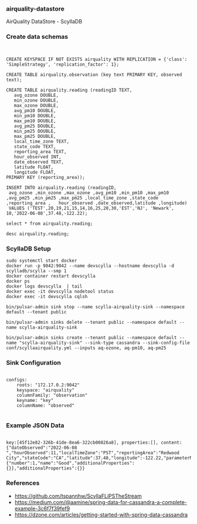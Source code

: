 ### airquality-datastore

AirQuality DataStore - ScyllaDB


### Create data schemas

````


CREATE KEYSPACE IF NOT EXISTS airquality WITH REPLICATION = {'class': 'SimpleStrategy', 'replication_factor': 1};

CREATE TABLE airquality.observation (key text PRIMARY KEY, observed text);
 
CREATE TABLE airquality.reading (readingID TEXT,
   avg_ozone DOUBLE, 
   min_ozone DOUBLE, 
   max_ozone DOUBLE, 
   avg_pm10 DOUBLE, 
   min_pm10 DOUBLE, 
   max_pm10 DOUBLE, 
   avg_pm25 DOUBLE, 
   min_pm25 DOUBLE, 
   max_pm25 DOUBLE,
   local_time_zone TEXT,
   state_code TEXT,
   reporting_area TEXT,
   hour_observed INT,
   date_observed TEXT,
   latitude FLOAT,
   longitude FLOAT,
PRIMARY KEY (reporting_area));

INSERT INTO airquality.reading (readingID, 
 avg_ozone ,min_ozone ,max_ozone ,avg_pm10 ,min_pm10 ,max_pm10 ,avg_pm25 ,min_pm25 ,max_pm25 ,local_time_zone ,state_code ,reporting_area ,   hour_observed ,date_observed,latitude ,longitude) 
 VALUES ('TEST',20,19,21,15,14,16,25,20,30,'EST','NJ', 'Newark', 10,'2022-06-08',37.48,-122.22);

select * from airquality.reading;

desc airquality.reading;

````

### ScyllaDB Setup

````
sudo systemctl start docker
docker run -p 9042:9042 --name devscylla --hostname devscylla -d scylladb/scylla --smp 1
docker container restart devscylla
docker ps
docker logs devscylla  | tail
docker exec -it devscylla nodetool status
docker exec -it devscylla cqlsh

bin/pulsar-admin sink stop --name scylla-airquality-sink --namespace default --tenant public

bin/pulsar-admin sinks delete --tenant public --namespace default --name scylla-airquality-sink

bin/pulsar-admin sinks create --tenant public --namespace default --name "scylla-airquality-sink" --sink-type cassandra --sink-config-file conf/scyllaairquality.yml --inputs aq-ozone, aq-pm10, aq-pm25

````

### Sink Configuration

````

configs:
    roots: "172.17.0.2:9042"
    keyspace: "airquality"
    columnFamily: "observation"
    keyname: "key"
    columnName: "observed"
    
````

### Example JSON Data

````

key:[45f12e82-326b-41de-8ea6-322cb00826a8], properties:[], content:{"dateObserved":"2022-06-08 ","hourObserved":11,"localTimeZone":"PST","reportingArea":"Redwood City","stateCode":"CA","latitude":37.48,"longitude":-122.22,"parameterName":"PM2.5","aqi":20,"category":{"number":1,"name":"Good","additionalProperties":{}},"additionalProperties":{}}

````


### References

* https://github.com/tspannhw/ScyllaFLiPSTheStream
* https://medium.com/@aamine/spring-data-for-cassandra-a-complete-example-3c6f7f39fef9
* https://dzone.com/articles/getting-started-with-spring-data-cassandra

